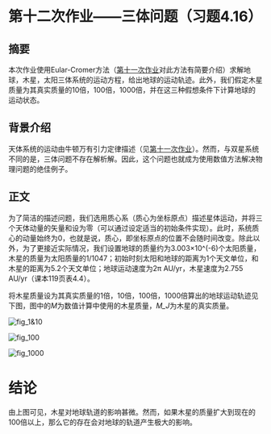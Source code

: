 # 第十二次作业——三体问题（习题4.16）

## 摘要

本次作业使用Eular-Cromer方法（[第十一次作业](https://github.com/zhouyx48/Computational_Physics_2012301020048/blob/master/Documents/Courses/Computational_Physics/exercise11--binary_motion/%E4%BD%9C%E4%B8%9A.md)对此方法有简要介绍）求解地球，木星，太阳三体系统的运动方程，给出地球的运动轨迹。此外，我们假定木星质量为其真实质量的10倍，100倍，1000倍，并在这三种假想条件下计算地球的运动状态。

## 背景介绍

天体系统的运动由牛顿万有引力定律描述（见[第十一次作业](https://github.com/zhouyx48/Computational_Physics_2012301020048/blob/master/Documents/Courses/Computational_Physics/exercise11--binary_motion/%E4%BD%9C%E4%B8%9A.md)）。然而，与双星系统不同的是，三体问题不存在解析解。因此，这个问题也就成为使用数值方法解决物理问题的绝佳例子。

## 正文

为了简洁的描述问题，我们选用质心系（质心为坐标原点）描述星体运动，并将三个天体动量的矢量和设为零（可以通过设定适当的初始条件实现）。此时，系统质心的动量始终为0，也就是说，质心，即坐标原点的位置不会随时间改变。除此以外，为了更接近实际情况，我们设置地球的质量约为3.003×10^(-6)个太阳质量，木星的质量为太阳质量的1/1047；初始时刻太阳和地球的距离为1个天文单位，和木星的距离为5.2个天文单位；地球运动速度为2π AU/yr，木星速度为2.755 AU/yr（课本119页表4.4）。

将木星质量设为其真实质量的1倍，10倍，100倍，1000倍算出的地球运动轨迹见下图，图中的*M*为数值计算中使用的木星质量，*M_J*为木星的真实质量。

![fig_1&10](https://github.com/zhouyx48/Computational_Physics_2012301020048/blob/master/Documents/Courses/Computational_Physics/exercise12--three_body/fig_1M%2610M.png)

![fig_100](https://github.com/zhouyx48/Computational_Physics_2012301020048/blob/master/Documents/Courses/Computational_Physics/exercise12--three_body/fig_100M.png)

![fig_1000](https://github.com/zhouyx48/Computational_Physics_2012301020048/blob/master/Documents/Courses/Computational_Physics/exercise12--three_body/fig_1000M.png)

# 结论

由上图可见，木星对地球轨道的影响甚微。然而，如果木星的质量扩大到现在的100倍以上，那么它的存在会对地球的轨道产生极大的影响。
